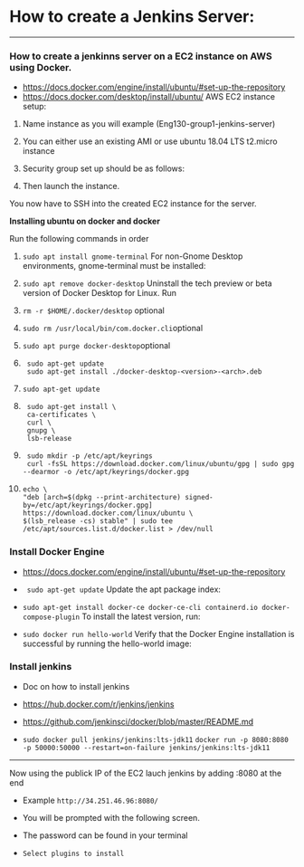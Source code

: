 # How to create a Jenkins Server:
--- 

### How to create a jenkinns server on a EC2 instance on AWS using Docker.

- https://docs.docker.com/engine/install/ubuntu/#set-up-the-repository 
- https://docs.docker.com/desktop/install/ubuntu/ 
AWS EC2 instance setup:

1. Name instance as you will example (Eng130-group1-jenkins-server)
2. You can either use an existing AMI or use ubuntu 18.04 LTS t2.micro instance
3. Security group set up should be as follows:
   
4. Then launch the instance.

You now have to SSH into the created EC2 instance for the server.

**Installing ubuntu on docker and docker**

Run the following commands in order

1. `sudo apt install gnome-terminal` For non-Gnome Desktop environments, gnome-terminal must be installed:
2. `sudo apt remove docker-desktop` Uninstall the tech preview or beta version of Docker Desktop for Linux. Run
3. `rm -r $HOME/.docker/desktop` optional
4. `sudo rm /usr/local/bin/com.docker.cli`optional
5. `sudo apt purge docker-desktop`optional
6. ```
    sudo apt-get update
    sudo apt-get install ./docker-desktop-<version>-<arch>.deb
   ```
7. `sudo apt-get update`

8. ```
    sudo apt-get install \
    ca-certificates \
    curl \
    gnupg \
    lsb-release
    ```
9. ```
    sudo mkdir -p /etc/apt/keyrings
    curl -fsSL https://download.docker.com/linux/ubuntu/gpg | sudo gpg --dearmor -o /etc/apt/keyrings/docker.gpg
    ```
10. ```
    echo \
    "deb [arch=$(dpkg --print-architecture) signed-by=/etc/apt/keyrings/docker.gpg] https://download.docker.com/linux/ubuntu \
    $(lsb_release -cs) stable" | sudo tee /etc/apt/sources.list.d/docker.list > /dev/null 
    ```

### Install Docker Engine
- https://docs.docker.com/engine/install/ubuntu/#set-up-the-repository

- ` sudo apt-get update` Update the apt package index:
- `sudo apt-get install docker-ce docker-ce-cli containerd.io docker-compose-plugin` To install the latest version, run:
- `sudo docker run hello-world` Verify that the Docker Engine installation is successful by running the hello-world image:

### Install jenkins

- Doc on how to install jenkins 
- https://hub.docker.com/r/jenkins/jenkins 
- https://github.com/jenkinsci/docker/blob/master/README.md

- `sudo docker pull jenkins/jenkins:lts-jdk11`
`docker run -p 8080:8080 -p 50000:50000 --restart=on-failure jenkins/jenkins:lts-jdk11`


---

Now using the publick IP of the EC2 lauch jenkins by adding :8080 at the end 
- Example `http://34.251.46.96:8080/`
- You will be prompted with the following screen. 

- The password can be found in your terminal 

- `Select plugins to install`